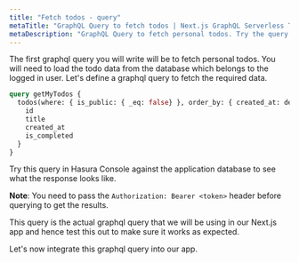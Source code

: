 ```yaml
---
title: "Fetch todos - query"
metaTitle: "GraphQL Query to fetch todos | Next.js GraphQL Serverless Tutorial"
metaDescription: "GraphQL Query to fetch personal todos. Try the query in GraphiQL, passing the Authorization token to get authenticated results"
---
```


The first graphql query you will write will be to fetch personal todos. You will need to load the todo data from the database which belongs to the logged in user. Let's define a graphql query to fetch the required data.

```graphql
query getMyTodos {
  todos(where: { is_public: { _eq: false} }, order_by: { created_at: desc }) {
    id
    title
    created_at
    is_completed
  }
}
```

Try this query in Hasura Console against the application database to see what the response looks like.

**Note**: You need to pass the `Authorization: Bearer <token>` header before querying to get the results. 

This query is the actual graphql query that we will be using in our Next.js app and hence test this out to make sure it works as expected.

Let's now integrate this graphql query into our app.